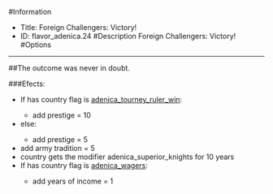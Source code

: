 #Information
 - Title: Foreign Challengers: Victory!
 - ID: flavor_adenica.24
#Description
Foreign Challengers: Victory!
#Options

___
##The outcome was never in doubt.

###Efects:<ul><li>If has country flag is [adenica_tourney_ruler_win](../flags/adenica_tourney_ruler_win.md):</li><ul><li>add prestige = 10</li></ul><li>else:</li><ul><li>add prestige = 5</li></ul><li>add army tradition = 5</li><li>country gets the modifier adenica_superior_knights for 10 years</li><li>If has country flag is [adenica_wagers](../flags/adenica_wagers.md):</li><ul><li>add years of income = 1</li></ul></ul>
